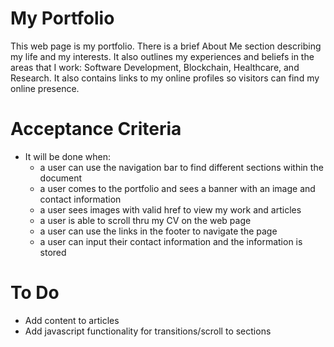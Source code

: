 # My Portfolio
This web page is my portfolio. There is a brief About Me section describing my life and my interests. It also outlines my experiences and beliefs in the areas that I work: Software Development, Blockchain, Healthcare, and Research. It also contains links to my online profiles so visitors can find my online presence.

# Acceptance Criteria
- It will be done when:
    - a user can use the navigation bar to find different sections within the document
    - a user comes to the portfolio and sees a banner with an image and contact information
    - a user sees images with valid href to view my work and articles
    - a user is able to scroll thru my CV on the web page
    - a user can use the links in the footer to navigate the page
    - a user can input their contact information and the information is stored

# To Do
- Add content to articles
- Add javascript functionality for transitions/scroll to sections